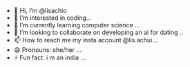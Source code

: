- 👋 Hi, I’m @lisachio
- 👀 I’m interested in coding...
- 🌱 I’m currently learning computer science ...
- 💞️ I’m looking to collaborate on developing an ai for dating ..
- 📫 How to reach me my insta account @lis.achui...
- 😄 Pronouns: she/her ...
- ⚡ Fun fact: i m an india ...

<!---
lisachio/lisachio is a ✨ special ✨ repository because its `README.md` (this file) appears on your GitHub profile.
You can click the Preview link to take a look at your changes.
--->
